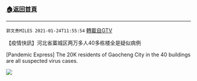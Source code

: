 ﻿###  [:house:返回首頁](https://github.com/ourhimalayas/txt)
---

`郭文贵MILES 2021-01-24T11:55:54` [轉載自GTV](https://gtv.org/web/#/UserInfo/5e596957357cc612d35a8044)

【疫情快訊】河北省藁城区两万多人40多栋楼全是疑似病例

[Pandemic Express] The 20K residents of Gaocheng City in the 40 buildings are all suspected virus cases.

[![](https://filegroup.gtv.org/cdn-cgi/image/width=600/https://filegroup.gtv.org/group6/web/20210124/11/55/0/8ba747ed09fc92890cb7e9643720e3ee.jpg)](https://filegroup.gtv.org/group6/web/20210124/11/55/0/29602c55cf43397c03bd5304a04b1d6f.mp4)